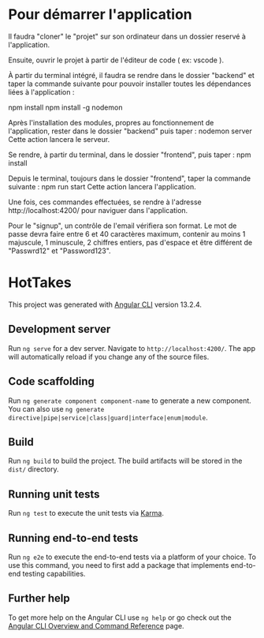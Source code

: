 # Pour démarrer l'application

Il faudra "cloner" le "projet" sur son ordinateur dans un dossier reservé à l'application.

Ensuite, ouvrir le projet à partir de l'éditeur de code ( ex: vscode ).

À partir du terminal intégré, il faudra se rendre dans le dossier "backend" et taper la commande suivante pour pouvoir installer toutes les dépendances liées à l'application :

npm install
npm install -g nodemon

Après l'installation des modules, propres au fonctionnement de l'application, rester dans le dossier "backend" puis taper :
nodemon server
Cette action lancera le serveur.

Se rendre, à partir du terminal, dans le dossier "frontend", puis taper :
npm install

Depuis le terminal, toujours dans le dossier "frontend", taper la commande suivante :
npm run start
Cette action lancera l'application.

Une fois, ces commandes effectuées, se rendre à l'adresse http://localhost:4200/ pour naviguer dans l'application.

Pour le "signup", un contrôle de l'email vérifiera son format. Le mot de passe devra faire entre 6 et 40 caractères maximum, contenir au moins 1 majuscule, 1 minuscule, 2 chiffres entiers, pas d'espace et être différent de "Passwrd12" et "Password123".

# HotTakes

This project was generated with [Angular CLI](https://github.com/angular/angular-cli) version 13.2.4.

## Development server

Run `ng serve` for a dev server. Navigate to `http://localhost:4200/`. The app will automatically reload if you change any of the source files.

## Code scaffolding

Run `ng generate component component-name` to generate a new component. You can also use `ng generate directive|pipe|service|class|guard|interface|enum|module`.

## Build

Run `ng build` to build the project. The build artifacts will be stored in the `dist/` directory.

## Running unit tests

Run `ng test` to execute the unit tests via [Karma](https://karma-runner.github.io).

## Running end-to-end tests

Run `ng e2e` to execute the end-to-end tests via a platform of your choice. To use this command, you need to first add a package that implements end-to-end testing capabilities.

## Further help

To get more help on the Angular CLI use `ng help` or go check out the [Angular CLI Overview and Command Reference](https://angular.io/cli) page.

